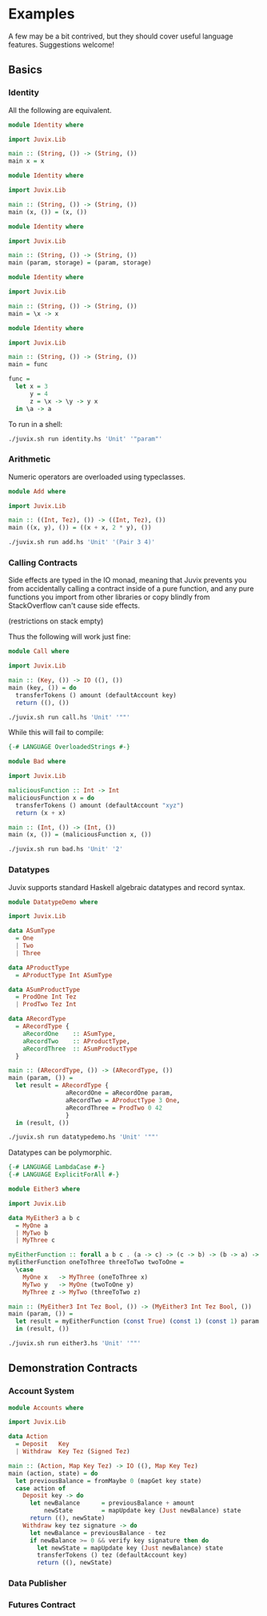 Examples
========

A few may be a bit contrived, but they should cover useful language features. Suggestions welcome!

## Basics

### Identity

All the following are equivalent.

```haskell
module Identity where

import Juvix.Lib

main :: (String, ()) -> (String, ())
main x = x
```

```haskell
module Identity where

import Juvix.Lib

main :: (String, ()) -> (String, ())
main (x, ()) = (x, ())
```

```haskell
module Identity where

import Juvix.Lib

main :: (String, ()) -> (String, ())
main (param, storage) = (param, storage)
```

```haskell
module Identity where

import Juvix.Lib

main :: (String, ()) -> (String, ())
main = \x -> x
```

```haskell
module Identity where

import Juvix.Lib

main :: (String, ()) -> (String, ())
main = func

func =
  let x = 3
      y = 4
      z = \x -> \y -> y x
  in \a -> a
```

To run in a shell:

```bash
./juvix.sh run identity.hs 'Unit' '"param"'
```

### Arithmetic

Numeric operators are overloaded using typeclasses.

```haskell
module Add where

import Juvix.Lib

main :: ((Int, Tez), ()) -> ((Int, Tez), ())
main ((x, y), ()) = ((x + x, 2 * y), ())
```

```bash
./juvix.sh run add.hs 'Unit' '(Pair 3 4)'
```

### Calling Contracts

Side effects are typed in the IO monad, meaning that Juvix prevents you from accidentally calling a contract inside of a pure function, and any pure functions you import from other libraries or copy blindly from StackOverflow can't cause side effects.

(restrictions on stack empty)

Thus the following will work just fine:

```haskell
module Call where

import Juvix.Lib

main :: (Key, ()) -> IO ((), ())
main (key, ()) = do
  transferTokens () amount (defaultAccount key)
  return ((), ())
```

```bash
./juvix.sh run call.hs 'Unit' '""'
``` 

While this will fail to compile:

```haskell
{-# LANGUAGE OverloadedStrings #-}

module Bad where

import Juvix.Lib

maliciousFunction :: Int -> Int
maliciousFunction x = do
  transferTokens () amount (defaultAccount "xyz")
  return (x + x)

main :: (Int, ()) -> (Int, ())
main (x, ()) = (maliciousFunction x, ())
```

```bash
./juvix.sh run bad.hs 'Unit' '2'
```

### Datatypes

Juvix supports standard Haskell algebraic datatypes and record syntax.

```haskell
module DatatypeDemo where

import Juvix.Lib

data ASumType
  = One
  | Two
  | Three

data AProductType
  = AProductType Int ASumType

data ASumProductType
  = ProdOne Int Tez
  | ProdTwo Tez Int

data ARecordType
  = ARecordType {
    aRecordOne    :: ASumType,
    aRecordTwo    :: AProductType,
    aRecordThree  :: ASumProductType
  }

main :: (ARecordType, ()) -> (ARecordType, ())
main (param, ()) =
  let result = ARecordType {
                aRecordOne = aRecordOne param,
                aRecordTwo = AProductType 3 One,
                aRecordThree = ProdTwo 0 42
                }
  in (result, ())
```

```bash
./juvix.sh run datatypedemo.hs 'Unit' '""'
```

Datatypes can be polymorphic.

```haskell
{-# LANGUAGE LambdaCase #-}
{-# LANGUAGE ExplicitForAll #-}

module Either3 where

import Juvix.Lib

data MyEither3 a b c
  = MyOne a
  | MyTwo b
  | MyThree c

myEitherFunction :: forall a b c . (a -> c) -> (c -> b) -> (b -> a) -> MyEither3 a b c -> MyEither3 a b c
myEitherFunction oneToThree threeToTwo twoToOne =
  \case
    MyOne x   -> MyThree (oneToThree x)
    MyTwo y   -> MyOne (twoToOne y)
    MyThree z -> MyTwo (threeToTwo z)

main :: (MyEither3 Int Tez Bool, ()) -> (MyEither3 Int Tez Bool, ())
main (param, ()) =
  let result = myEitherFunction (const True) (const 1) (const 1) param 
  in (result, ())
```

```bash
./juvix.sh run either3.hs 'Unit' '""'
```

## Demonstration Contracts

### Account System

```haskell
module Accounts where

import Juvix.Lib

data Action
  = Deposit   Key
  | Withdraw  Key Tez (Signed Tez)

main :: (Action, Map Key Tez) -> IO ((), Map Key Tez)
main (action, state) = do
  let previousBalance = fromMaybe 0 (mapGet key state)
  case action of
    Deposit key -> do
      let newBalance      = previousBalance + amount
          newState        = mapUpdate key (Just newBalance) state
      return ((), newState)
    Withdraw key tez signature -> do
      let newBalance = previousBalance - tez
      if newBalance >= 0 && verify key signature then do
        let newState = mapUpdate key (Just newBalance) state
        transferTokens () tez (defaultAccount key)
        return ((), newState)
```

### Data Publisher

### Futures Contract
